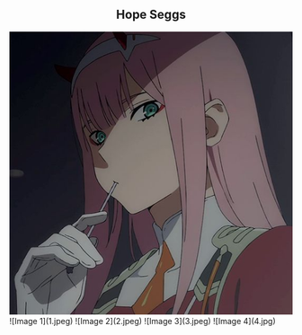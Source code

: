 <div align="center">
  <h2>Hope Seggs</h2>
  <img src="4.jpg" alt="4.jpg">
</div>
![Image 1](1.jpeg)
![Image 2](2.jpeg)
![Image 3](3.jpeg)
![Image 4](4.jpg)
